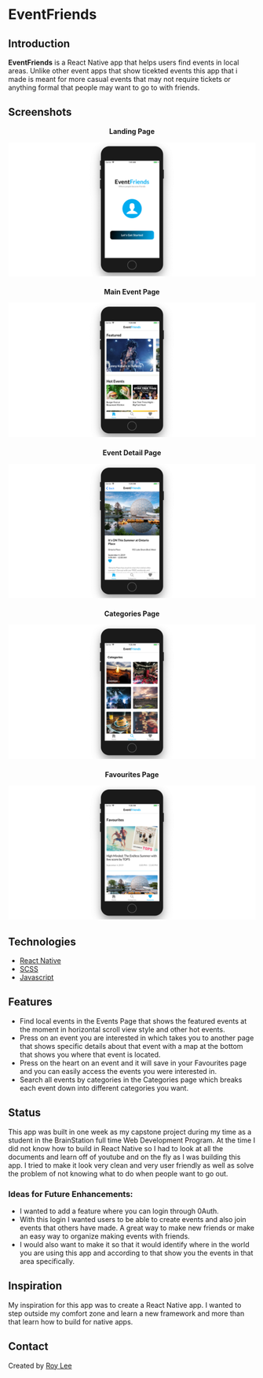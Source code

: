 # EventFriends

## Introduction

**EventFriends** is a React Native app that helps users find events in local areas. Unlike other event apps that show ticekted events this app that i made is meant for more casual events that may not require tickets or anything formal that people may want to go to with friends.

## Screenshots

<p style="text-align: center; font-weight: bold;">Landing Page</p>

![Screenshot 1](web-screen/src/assets/Home2.png)

<p style="text-align: center; font-weight: bold; margin-top: 20px">Main Event Page</p>

![Screenshot 2](web-screen/src/assets/Event2.png)

<p style="text-align: center; font-weight: bold; margin-top: 20px">Event Detail Page</p>

![Screenshot 3](web-screen/src/assets/EventDetail2.png)

<p style="text-align: center; font-weight: bold; margin-top: 20px">Categories Page</p>

![Screenshot 4](web-screen/src/assets/Categories2.png)

<p style="text-align: center; font-weight: bold; margin-top: 20px">Favourites Page</p>

![Screenshot 5](web-screen/src/assets/Favourite2.png)

## Technologies

- [React Native](https://facebook.github.io/react-native/)
- [SCSS](https://sass-lang.com/)
- [Javascript](https://www.javascript.com/)


## Features

- Find local events in the Events Page that shows the featured events at the moment in horizontal scroll view style and other hot events.
- Press on an event you are interested in which takes you to another page that shows specific details about that event with a map at the bottom that shows you where that event is located.
- Press on the heart on an event and it will save in your Favourites page and you can easily access the events you were interested in.
- Search all events by categories in the Categories page which breaks each event down into different categories you want.

## Status

This app was built in one week as my capstone project during my time as a student in the BrainStation full time Web Development Program. At the time I did not know how to build in React Native so I had to look at all the documents and learn off of youtube and on the fly as I was building this app. I tried to make it look very clean and very user friendly as well as solve the problem of not knowing what to do when people want to go out.

### Ideas for Future Enhancements:

- I wanted to add a feature where you can login through 0Auth.
- With this login I wanted users to be able to create events and also join events that others have made. A great way to make new friends or make an easy way to organize making events with friends.
- I would also want to make it so that it would identify where in the world you are using this app and according to that show you the events in that area specifically. 

## Inspiration

My inspiration for this app was to create a React Native app. I wanted to step outside my comfort zone and learn a new framework and more than that learn how to build for native apps.

## Contact

Created by [Roy Lee](https://www.linkedin.com/in/roy-lee-jr/)